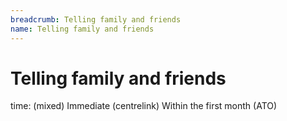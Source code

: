 ```yaml
---
breadcrumb: Telling family and friends
name: Telling family and friends
---
```


Telling family and friends
===========================

time: (mixed)
Immediate (centrelink)
Within the first month (ATO)
